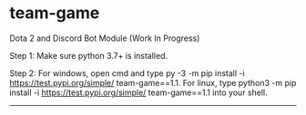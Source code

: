 # team-game

Dota 2 and Discord Bot Module (Work In Progress)

Step 1: Make sure python 3.7+ is installed.

Step 2:
For windows, open cmd and type py -3 -m pip install -i https://test.pypi.org/simple/ team-game==1.1.
For linux, type python3 -m pip install -i https://test.pypi.org/simple/ team-game==1.1 into your shell.

__________________________________________________________________________________________________________________________________________
